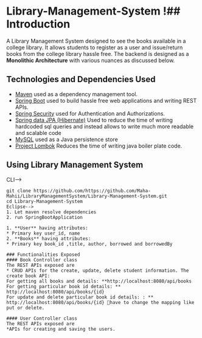 
# Library-Management-System !## Introduction 
A Library Management System designed to see the books available in a college library. It allows students to register as a user and issue/return books from the college library hassle free. The backend is designed as a **Monolithic Architecture** with various nuances as discussed below.
## Technologies and Dependencies Used
* [Maven](https://maven.apache.org/) used as a dependency management tool.
* [Spring Boot](https://spring.io/projects/spring-boot) used to build hassle free web applications and writing REST APIs.
* [Spring Security](https://spring.io/projects/spring-security) used for Authentication and Authorizations.
* [Spring data JPA (Hibernate)](https://hibernate.org/) Used to reduce the time of writing hardcoded sql queries and instead allows to write much more readable and scalable code 
* [MySQL](https://www.mysql.com/) used as a Java persistence store
* [Project Lombok](https://projectlombok.org/) Reduces the time  of writing java boiler plate code.

## Using Library Management System
CLI-->
```
git clone https://github.com/https://github.com/Maha-Mahii/LibraryManagementSystem/Library-Management-System.git
cd Library-Management-System
Eclipse-->
1. Let maven resolve dependencies 
2. run SpringBootApplication

1. **User** having attributes:
* Primary key user_id, name 
2. **Books** having attributes:
* Primary key book_id ,title, author, borrowed and borrowedBy

### Functionalities Exposed 
#### Book Controller class 
The REST APIs exposed are 
* CRUD APIs for the create, update, delete student information. The create book API:
For getting all books and details: **http://localhost:8080/api/books
For getting particular book id details: ** http://localhost:8080/api/books/{id}
For update and delete particular book id details: : ** http://localhost:8080/api/books/{id} have to change the mapping like put or delete.

#### User Controller class
The REST APIs exposed are
*APIs for creating and saving the users.




